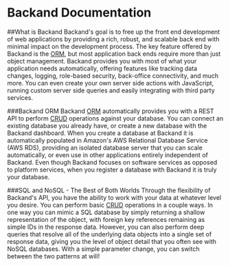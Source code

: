 
# Backand Documentation

##What is Backand
Backand's goal is to free up the front end development of web applications by providing a rich, robust, and scalable back end with minimal impact on the development process. The key feature offered by Backand is the [ORM](http://en.wikipedia.org/wiki/Object-relational_mapping), but most application back ends require more than just object management. Backand provides you with most of what your application needs automatically, offering features like tracking data changes, logging, role-based security, back-office connectivity, and much more. You can even create your own server side actions with JavaScript, running custom server side queries and easily integrating with third party services.

###Backand ORM
Backand [ORM](http://en.wikipedia.org/wiki/Object-relational_mapping) automatically provides you with a REST API to perform [CRUD](http://en.wikipedia.org/wiki/Create,_read,_update_and_delete) operations against your database. You can connect an existing database you already have, or create a new database with the Backand dashboard. When you create a database at Backand it is automatically populated in Amazon's AWS Relational Database Service (AWS RDS), providing an isolated database server that you can scale automatically, or even use in other applications entirely independent of Backand. Even though Backand focuses on software services as opposed to platform services, when you register a database with Backand it is truly your database.

###SQL and NoSQL - The Best of Both Worlds
Through the flexibility of Backand's API, you have the ability to work with your data at whatever level you desire. You can perform basic [CRUD](http://en.wikipedia.org/wiki/Create,_read,_update_and_delete) operations in a couple ways. In one way you can mimic a SQL database by simply returning a shallow representation of the object, with foreign key references remaining as simple IDs in the response data. However, you can also perform deep queries that resolve all of the underlying data objects into a single set of response data, giving you the level of object detail that you often see with NoSQL databases. With a simple parameter change, you can switch between the two patterns at will!
